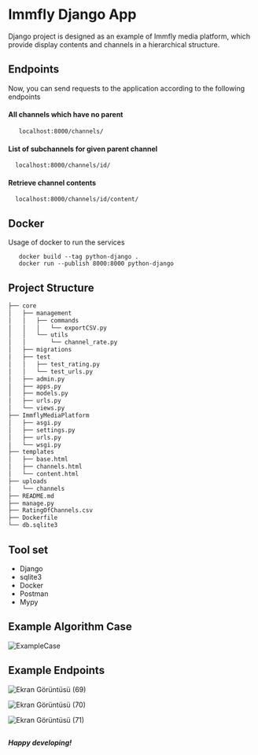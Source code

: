 
# Immfly Django App

Django project is designed as an example of Immfly media platform, which provide display contents and channels in a hierarchical structure.









## Endpoints
Now, you can send requests to the application according to the following endpoints

#### All channels which have no parent

```http
   localhost:8000/channels/
```

#### List of subchannels for given parent channel

```http
  localhost:8000/channels/id/
```

#### Retrieve channel contents

```http
  localhost:8000/channels/id/content/
```

## Docker 
Usage of docker to run the services

```http
   docker build --tag python-django .
   docker run --publish 8000:8000 python-django
```



## Project Structure

```bash
├── core
│   ├── management
│   │   ├── commands
│   │   │   └── exportCSV.py
│   │   └── utils
│   │       └── channel_rate.py
│   ├── migrations
│   ├── test
│   │   ├── test_rating.py
│   │   └── test_urls.py
│   ├── admin.py
│   ├── apps.py
│   ├── models.py
│   ├── urls.py
│   └── views.py
├── ImmflyMediaPlatform
│   ├── asgi.py
│   ├── settings.py
│   ├── urls.py
│   └── wsgi.py
├── templates
│   ├── base.html
│   ├── channels.html
│   └── content.html
├── uploads
│   └── channels
├── README.md
├── manage.py
├── RatingOfChannels.csv
├── Dockerfile
└── db.sqlite3

```
## Tool set

- Django
- sqlite3
- Docker
- Postman
- Mypy

## Example Algorithm Case

![ExampleCase](https://user-images.githubusercontent.com/32304725/223745516-c986ad64-9cb6-4ffd-9521-0618a418fa61.JPG)

## Example Endpoints

![Ekran Görüntüsü (69)](https://user-images.githubusercontent.com/32304725/228171297-22e65ddf-8c59-46b3-bfc1-324e0d908a04.png)

![Ekran Görüntüsü (70)](https://user-images.githubusercontent.com/32304725/228171614-abca0f0d-6997-42d3-8d93-50a63636fcc1.png)

![Ekran Görüntüsü (71)](https://user-images.githubusercontent.com/32304725/228171681-cf669b65-f342-4244-839e-d54ba8dcd0fb.png)

##
__*Happy developing!*__

  
